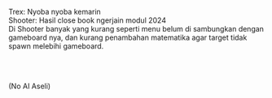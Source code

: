 Trex: Nyoba nyoba kemarin
<br>
Shooter: Hasil close book ngerjain modul 2024 <br>
Di Shooter banyak yang kurang seperti menu belum di sambungkan dengan gameboard nya, dan kurang penambahan matematika agar target tidak spawn melebihi gameboard. 

<br>
<br>

(No AI Aseli)
